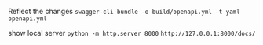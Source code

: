 Reflect the changes
`swagger-cli bundle -o build/openapi.yml -t yaml openapi.yml`

show local server
 `python -m http.server 8000`
 `http://127.0.0.1:8000/docs/`